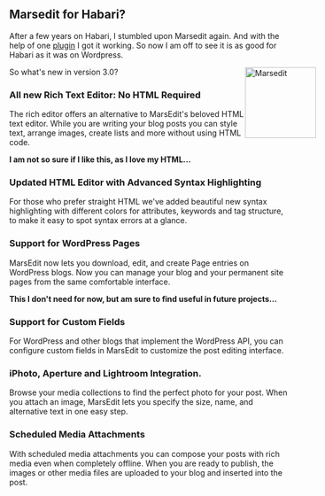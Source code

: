 <article><h2>Marsedit for Habari?</h2><!--p><strong>5-5-2010</strong></p--><p>After a few years on Habari, I stumbled upon Marsedit again. And with the help of one <a href="http://www.habariproject.org/dist/plugins/metaweblog/">plugin</a> I got it working. So now I am off to see it is as good for Habari as it was on Wordpress.</p><p><img style="float: right; margin-right: -50px;" title="MarsEdit3Icon128.png" src="http://wnas.nl/user/files/marsedit3icon128_20100505094655.png" border="0" alt="Marsedit" width="128" height="128" /></p><p>So what's new in version 3.0?</p><h3>All new Rich Text Editor: No HTML Required</h3><p>The rich editor offers an alternative to MarsEdit's beloved HTML text editor. While you are writing your blog posts you can style text, arrange images, create lists and more without using HTML code.﻿</p><p><strong>I am not so sure if I like this, as I love my HTML...</strong></p><h3>Updated HTML Editor with Advanced Syntax Highlighting</h3><p>For those who prefer straight HTML we've added beautiful new syntax highlighting with different colors for attributes, keywords and tag structure, to make it easy to spot syntax errors at a glance.</p><h3>Support for WordPress Pages</h3><p>MarsEdit now lets you download, edit, and create Page entries on WordPress blogs. Now you can manage your blog and your permanent site pages from the same comfortable interface.</p><p><strong>This I don't need for now, but am sure to find useful in future projects...</strong></p><h3>Support for Custom Fields</h3><p>For WordPress and other blogs that implement the WordPress API, you can configure custom fields in MarsEdit to customize the post editing interface.</p><h3>iPhoto, Aperture and Lightroom Integration.</h3><p>Browse your media collections to find the perfect photo for your post. When you attach an image, MarsEdit lets you specify the size, name, and alternative text in one easy step.</p><h3>Scheduled Media Attachments</h3><p>With scheduled media attachments you can compose your posts with rich media even when completely offline. When you are ready to publish, the images or other media files are uploaded to your blog and inserted into the post.</p></article>